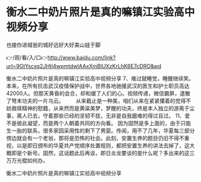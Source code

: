 # 衡水二中奶片照片是真的嘛镇江实验高中视频分享
也接你进城爸的城好远好大好美山娃于脚

👉/观/看/入/口👉http://www.baidu.com/link?url=9GtYscxq2JHtl4wpmtdwIAAxXmBlUXzKrLhK6E7cDRO&wd

衡水二中奶片照片是真的嘛镇江实验高中视频分享	7、难过就睡觉，睡醒继续笑。
本来，在所有抗击武汉疫情保护战中，世界各地驰援武汉的医生和护士职员高达42000人。但那天黄昏的会合，却和缓了人们的心。视频传递，微信霸屏，遣散了弩末功夫的一片乌云。
　　从来截止是一种美，咱们从来在紧紧攥着的觉得不妨救赎精神的慰籍，从来然而是黄粱美梦，梦醒的功夫，终是本人独立的游离于尘事，离人已去，守着那些已经的坚韧不拔，无非是自我磨难的得过且过。
	11、爱不是彼此凝望，而是两个人朝着共同的方向看。
因为固然是多上面的，由于只能生一胎的联系，很多家园采用性的剩下了男婴。传闻，用不了几年，华夏每三部分傍边就会有一个老翁，那将是恐怖的社会。此刻，安置生养的题目仍旧不得不重视，以是即日颁布的华夏共产党顺序处置规则，都把安置生养的讲法去掉了，这大概即是个新号。固然，这话题此后再谈，即日炎龙要谈的是什么呢？多出来的这三万万光棍如何办。

衡水二中奶片照片是真的嘛镇江实验高中视频分享
